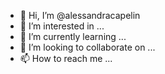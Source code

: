 - 👋 Hi, I’m @alessandracapelin
- 👀 I’m interested in ...
- 🌱 I’m currently learning ...
- 💞️ I’m looking to collaborate on ...
- 📫 How to reach me ...

<!---
alessandracapelin/alessandracapelin is a ✨ special ✨ repository because its `README.md` (this file) appears on your GitHub profile.
You can click the Preview link to take a look at your changes.
--->
